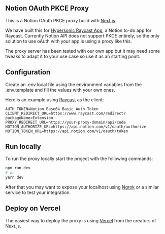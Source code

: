 ## Notion OAuth PKCE Proxy

This is a Notion OAuth PKCE proxy build with [Next.js](https://nextjs.org).

We have built this for [Hypersonic Raycast App](https://hypersonic.run), a Notion to-do app for Raycast.  Currently Notion API does not support PKCE entirely, so the only solution to use oAuth with your app is using a proxy like this.

The proxy server has been tested with our own app but it may need some tweaks to adapt it to your use case so use it as an starting point.

## Configuration

Create an .env.local file using the environment variables from the .env.template and fill the values with your own ones.

Here is an example using [Raycast](https://www.raycast.com) as the client:

```
AUTH_TOKEN=Notion Base64 Basic Auth Token
CLIENT_REDIRECT_URL=https://www.raycast.com/redirect?packageName=Extension
PROXY_REDIRECT_URL=https://your-proxy-domain/api/code
NOTION_AUTHORIZE_URL=https://api.notion.com/v1/oauth/authorize
NOTION_TOKEN_URL=https://api.notion.com/v1/oauth/token
```

## Run locally

To run the proxy locally start the project with the following commands:

```bash
npm run dev
# or
yarn dev
```

After that you may want to expose your localhost using [Ngrok](https://ngrok.com) or a similar service to test your integration.

## Deploy on Vercel

The easiest way to deploy the proxy is using [Vercel](https://vercel.com) from the creators of Next.js.
